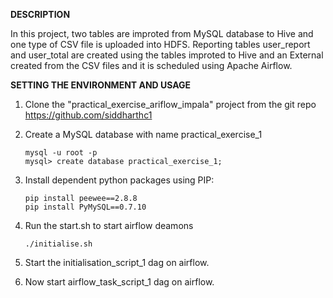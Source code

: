 **DESCRIPTION**

In this project, two tables are improted from MySQL database to Hive and one type of CSV file is uploaded into HDFS. Reporting tables user_report and user_total are created using the tables improted to Hive and an External created from the CSV files and it is scheduled using Apache Airflow.


**SETTING THE ENVIRONMENT AND USAGE**

1. Clone the "practical_exercise_ariflow_impala" project from the git repo https://github.com/siddharthc1

2. Create a MySQL database with name practical_exercise_1

    ```
    mysql -u root -p
    mysql> create database practical_exercise_1; 
    ```
    
3. Install dependent python packages using PIP:
    
    ```
    pip install peewee==2.8.8
    pip install PyMySQL==0.7.10
    ```
        

4. Run the start.sh to start airflow deamons

    ```
    ./initialise.sh
    ```
    
5. Start the initialisation_script_1 dag on airflow.
    

6. Now start airflow_task_script_1 dag on airflow.






